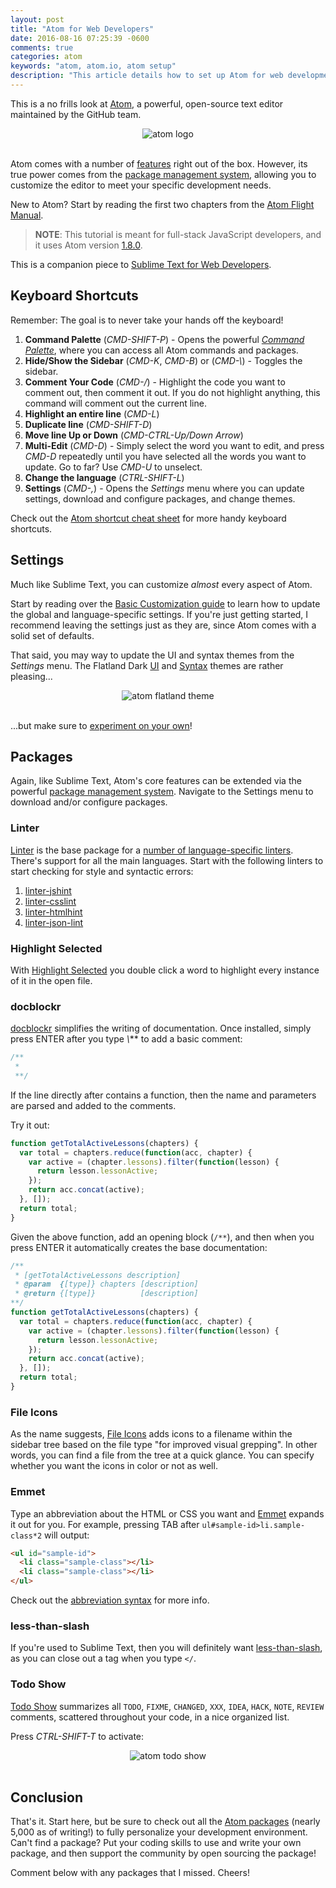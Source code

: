 ```yaml
---
layout: post
title: "Atom for Web Developers"
date: 2016-08-16 07:25:39 -0600
comments: true
categories: atom
keywords: "atom, atom.io, atom setup"
description: "This article details how to set up Atom for web development."
---
```


This is a no frills look at [Atom](https://atom.io/), a powerful, open-source text editor maintained by the GitHub team.

<div style="text-align:center;">
  <img src="/images/atom-logo.png" style="max-width: 100%; border:0; box-shadow: none;" alt="atom logo">
</div>

<br>

Atom comes with a number of [features](http://flight-manual.atom.io/using-atom/) right out of the box. However, its true power comes from the [package management system](https://atom.io/packages), allowing you to customize the editor to meet your specific development needs.

New to Atom? Start by reading the first two chapters from the [Atom Flight Manual](http://flight-manual.atom.io/).

> **NOTE**: This tutorial is meant for full-stack JavaScript developers, and it uses Atom version [1.8.0](https://github.com/atom/atom/releases/tag/v1.8.0).

This is a companion piece to [Sublime Text for Web Developers](http://mherman.org/blog/2015/02/05/sublime-text-for-web-developers/#.V5QIBZOAOko).

## Keyboard Shortcuts

Remember: The goal is to never take your hands off the keyboard!

1. **Command Palette** (*CMD-SHIFT-P*) - Opens the powerful *[Command Palette](https://github.com/atom/command-palette)*, where you can access all Atom commands and packages.
1. **Hide/Show the Sidebar** (*CMD-K*, *CMD-B*) or (*CMD-\\*) - Toggles the sidebar.
1. **Comment Your Code** (*CMD-/*) - Highlight the code you want to comment out, then comment it out. If you do not highlight anything, this command will comment out the current line.
1. **Highlight an entire line** (*CMD-L*)
1. **Duplicate line** (*CMD-SHIFT-D*)
1. **Move line Up or Down** (*CMD-CTRL-Up/Down Arrow*)
1. **Multi-Edit** (*CMD-D*) - Simply select the word you want to edit, and press *CMD-D* repeatedly until you have selected all the words you want to update. Go to far? Use *CMD-U* to unselect.
1. **Change the language** (*CTRL-SHIFT-L*)
1. **Settings** (*CMD-,*) - Opens the *Settings* menu where you can update settings, download and configure packages, and change themes.

Check out the [Atom shortcut cheat sheet](https://github.com/mjhea0/atom-keyboard-shortcuts) for more handy keyboard shortcuts.

## Settings

Much like Sublime Text, you can customize *almost* every aspect of Atom.

Start by reading over the [Basic Customization guide](http://flight-manual.atom.io/using-atom/sections/basic-customization/) to learn how to update the global and language-specific settings. If you're just getting started, I recommend leaving the settings just as they are, since Atom comes with a solid set of defaults.

That said, you may way to update the UI and syntax themes from the *Settings* menu. The Flatland Dark [UI](https://atom.io/themes/flatland-dark-ui) and [Syntax](https://atom.io/themes/flatland-dark) themes are rather pleasing...

<div style="text-align:center;">
  <img src="/images/atom-flatland.png" style="max-width: 100%; border:0; box-shadow: none;" alt="atom flatland theme">
</div>

<br>

...but make sure to [experiment on your own](https://atom.io/themes)!

## Packages

Again, like Sublime Text, Atom's core features can be extended via the powerful [package management system](https://atom.io/packages). Navigate to the Settings menu to download and/or configure packages.

### Linter

[Linter](https://atom.io/packages/linter) is the base package for a [number of language-specific linters](http://atomlinter.github.io/). There's support for all the main languages. Start with the following linters to start checking for style and syntactic errors:

1. [linter-jshint](https://atom.io/packages/linter-jshint)
1. [linter-csslint](https://atom.io/packages/linter-csslint)
1. [linter-htmlhint](https://atom.io/packages/linter-htmlhint)
1. [linter-json-lint](https://atom.io/packages/linter-json-lint)

### Highlight Selected

With [Highlight Selected](https://atom.io/packages/highlight-selected) you double click a word to highlight every instance of it in the open file.

### docblockr

[docblockr](https://atom.io/packages/docblockr) simplifies the writing of documentation. Once installed, simply press ENTER after you type *\\*\** to add a basic comment:

```javascript
/**
 * 	
 **/
```

If the line directly after contains a function, then the name and parameters are parsed and added to the comments.

Try it out:

```javascript
function getTotalActiveLessons(chapters) {
  var total = chapters.reduce(function(acc, chapter) {
    var active = (chapter.lessons).filter(function(lesson) {
      return lesson.lessonActive;
    });
    return acc.concat(active);
  }, []);
  return total;
}
```

Given the above function, add an opening block (`/**`), and then when you press ENTER it automatically creates the base documentation:

```javascript
/**
 * [getTotalActiveLessons description]
 * @param  {[type]} chapters [description]
 * @return {[type]}          [description]
**/
function getTotalActiveLessons(chapters) {
  var total = chapters.reduce(function(acc, chapter) {
    var active = (chapter.lessons).filter(function(lesson) {
      return lesson.lessonActive;
    });
    return acc.concat(active);
  }, []);
  return total;
}
```

### File Icons

As the name suggests, [File Icons](https://atom.io/packages/file-icons) adds icons to a filename within the sidebar tree based on the file type "for improved visual grepping". In other words, you can find a file from the tree at a quick glance. You can specify whether you want the icons in color or not as well.

### Emmet

Type an abbreviation about the HTML or CSS you want and [Emmet](https://atom.io/packages/emmet) expands it out for you. For example, pressing TAB after `ul#sample-id>li.sample-class*2` will output:

```html
<ul id="sample-id">
  <li class="sample-class"></li>
  <li class="sample-class"></li>
</ul>
```

Check out the [abbreviation syntax](http://docs.emmet.io/abbreviations/syntax/) for more info.

### less-than-slash

If you're used to Sublime Text, then you will definitely want [less-than-slash](https://atom.io/packages/less-than-slash), as you can close out a tag when you type `</`.

### Todo Show

[Todo Show](https://atom.io/packages/todo-show) summarizes all `TODO`, `FIXME`, `CHANGED`, `XXX`, `IDEA`, `HACK`, `NOTE`, `REVIEW` comments, scattered throughout your code, in a nice organized list.

Press *CTRL-SHIFT-T* to activate:

<div style="text-align:center;">
  <img src="/images/atom-todo-show.png" style="max-width: 100%; border:0; box-shadow: none;" alt="atom todo show">
</div>

<br>

## Conclusion

That's it. Start here, but be sure to check out all the [Atom packages](https://atom.io/packages) (nearly 5,000 as of writing!) to fully personalize your development environment. Can't find a package? Put your coding skills to use and write your own package, and then support the community by open sourcing the package!

Comment below with any packages that I missed. Cheers!
